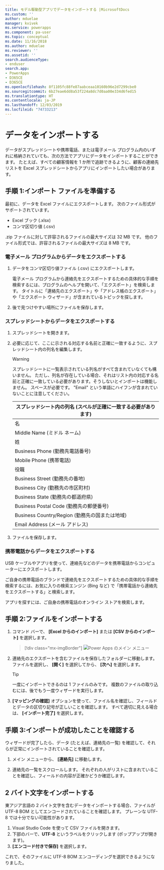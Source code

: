 ```yaml
---
title: モデル駆動型アプリでデータをインポートする |MicrosoftDocs
ms.custom: ''
author: mduelae
manager: kvivek
ms.service: powerapps
ms.component: pa-user
ms.topic: conceptual
ms.date: 11/16/2018
ms.author: mduelae
ms.reviewer: ''
ms.assetid: ''
search.audienceType:
- enduser
search.app:
- PowerApps
- D365CE
- D365CE
ms.openlocfilehash: 8f1105fc88fe87aabceaa10160b96e2d7299cbe0
ms.sourcegitcommit: 6b27eae6dd8a53f224a8dc7d0aa00e334d6fed15
ms.translationtype: HT
ms.contentlocale: ja-JP
ms.lasthandoff: 12/03/2019
ms.locfileid: "74733213"
---
```

# <a name="import-data"></a>データをインポートする

データがスプレッドシートや携帯電話、または電子メール プログラム内のいずれに格納されていても、次の方法でアプリにデータをインポートすることができます。 たとえば、すべての顧客情報を 1 か所で追跡できるように、顧客の連絡先リストを Excel スプレッドシートからアプリにインポートしたい場合があります。
  
## <a name="step-1-get-your-import-file-ready"></a>手順 1:インポート ファイルを準備する  
最初に、データを Excel ファイルにエクスポートします。 次のファイル形式がサポートされています。
 - Excel ブック (.xlsx)
 - コンマ区切り値 (.csv)
  
.zip ファイルに対して許容されるファイルの最大サイズは 32 MB です。 他のファイル形式では、許容されるファイルの最大サイズは 8 MB です。  
  
### <a name="export-data-from-an-email-program"></a>電子メール プログラムからデータをエクスポートする  
  
1.  データをコンマ区切り値ファイル (.csv) にエクスポートします。  
  
     電子メール プログラムから連絡先をエクスポートするための具体的な手順を検索するには、プログラムのヘルプを開いて、「エクスポート」を検索します。 タイトルに「連絡先のエクスポート」や「アドレス帳のエクスポート」や「エクスポート ウィザード」が含まれているトピックを探します。  
  
2.  後で見つけやすい場所にファイルを保存します。  
  
### <a name="export-data-from-a-spreadsheet"></a>スプレッドシートからデータをエクスポートする  
  
1.  スプレッドシートを開きます。  
  
2.  必要に応じて、ここに示される対応する名前と正確に一致するように、スプレッドシート内の列名を編集します。  
  
    > [!WARNING]
    > スプレッドシートに一覧表示されている列名がすべて含まれていなくても構いません。 ただし、列名が存在している場合、それはリスト内の対応する名前と正確に一致している必要があります。そうしないとインポートは機能しません。 スペースが必要です。 "Email" という単語にハイフンが含まれていないことに注意してください。  

    |**スプレッドシート内の列名 (スペルが正確に一致する必要があります)**|
    |---------|
    |名|  
    |Middle Name (ミドル ネーム)|  
    |姓|  
    |Business Phone (勤務先電話番号)|  
    |Mobile Phone (携帯電話)|  
    |役職|  
    |Business Street (勤務先の番地)|  
    |Business City (勤務先の市区町村)|  
    |Business State (勤務先の都道府県)|  
    |Business Postal Code (勤務先の郵便番号)|  
    |Business Country/Region (勤務先の国または地域)|  
    |Email Address (メール アドレス)|  
  
3.  ファイルを保存します。  
  
### <a name="export-data-from-your-phone"></a>携帯電話からデータをエクスポートする  

USB ケーブルやアプリを使って、連絡先などのデータを携帯電話からコンピューターにエクスポートします。
  
ご自身の携帯電話のブランドで連絡先をエクスポートするための具体的な手順を検索するには、お気に入りの検索エンジン (Bing など) で「携帯電話から連絡先をエクスポートする」と検索します。  
  
アプリを探すには、ご自身の携帯電話のオンライン ストアを検索します。  
  
## <a name="step-2-import-the-file"></a>手順 2:ファイルをインポートする 
  
1. コマンド バーで、 **[Excel からのインポート]** または **[CSV からのインポート]** を選択します。

   > [!div class="mx-imgBorder"]
   > ![Power Apps のメイン メニュー](media/import.png "Power Apps のメイン メニュー")
  
2. 連絡先のエクスポートを含むファイルを保存したフォルダーに移動します。 ファイルを選択し、 **[開く]** を選択してから、 **[次へ]** を選択します。  
  
   > [!TIP]
   > 一度にインポートできるのは 1 ファイルのみです。 複数のファイルの取り込むには、後でもう一度ウィザードを実行します。
   
3. **[マッピングの確認]** オプションを使って、ファイル名を確認し、フィールドとデータの区切り記号が正しいことを確認します。 すべて適切に見える場合は、 **[インポート完了]** を選択します。  
 
## <a name="step-3-check-that-the-import-is-successful"></a>手順 3:インポートが成功したことを確認する

ウィザードが完了したら、データ (たとえば、連絡先の一覧) を確認して、それらが正常にインポートされていることを確認します。  
  
1. メイン メニューから、 **[連絡先]** に移動します。
  
2. 連絡先の一覧をスクロールします。 それぞれの人がリストに含まれていることを確認し、フィールドの内容が正確かどうか確認します。

## <a name="import-double-byte-characters"></a>2 バイト文字をインポートする 

東アジア言語の 2 バイト文字を含むデータをインポートする場合、ファイルが UTF-8 BOM としてエンコードされていることを確認します。 プレーンな UTF-8 では十分でない可能性があります。

1. Visual Studio Code を使って CSV ファイルを開きます。
2. 下部のバーで、**UTF-8** というラベルをクリックします (ポップアップが開きます)。 
3. **[エンコード付きで保存]** を選択します。 

これで、そのファイルに UTF-8 BOM エンコーディングを選択できるようになりました。

